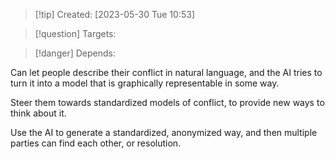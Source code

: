 
>[!tip] Created: [2023-05-30 Tue 10:53]

>[!question] Targets: 

>[!danger] Depends: 

Can let people describe their conflict in natural language, and the AI tries to turn it into a model that is graphically representable in some way.

Steer them towards standardized models of conflict, to provide new ways to think about it.

Use the AI to generate a standardized, anonymized way, and then multiple parties can find each other, or resolution.